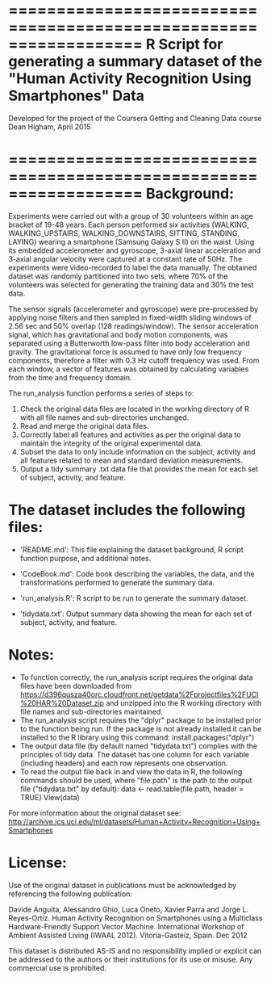 ==================================================================
R Script for generating a summary dataset of the "Human Activity Recognition Using Smartphones" Data
==================================================================
Developed for the project of the Coursera Getting and Cleaning Data course
Dean Higham, April 2015

==================================================================
Background:
===========
Experiments were carried out with a group of 30 volunteers within an age bracket of 19-48 years. Each person performed six activities (WALKING, WALKING_UPSTAIRS, WALKING_DOWNSTAIRS, SITTING, STANDING, LAYING) wearing a smartphone (Samsung Galaxy S II) on the waist. Using its embedded accelerometer and gyroscope, 3-axial linear acceleration and 3-axial angular velocity were captured at a constant rate of 50Hz. The experiments were video-recorded to label the data manually. The obtained dataset was randomly partitioned into two sets, where 70% of the volunteers was selected for generating the training data and 30% the test data. 

The sensor signals (accelerometer and gyroscope) were pre-processed by applying noise filters and then sampled in fixed-width sliding windows of 2.56 sec and 50% overlap (128 readings/window). The sensor acceleration signal, which has gravitational and body motion components, was separated using a Butterworth low-pass filter into body acceleration and gravity. The gravitational force is assumed to have only low frequency components, therefore a filter with 0.3 Hz cutoff frequency was used. From each window, a vector of features was obtained by calculating variables from the time and frequency domain. 

The run_analysis function performs a series of steps to:
1. Check the original data files are located in the working directory of R with all file names and sub-directories unchanged.
2. Read and merge the original data files.
3. Correctly label all features and activities as per the original data to maintain the integrity of the original experimental data.
4. Subset the data to only include information on the subject, activity and all features related to mean and standard deviation measurements.
5. Output a tidy summary .txt data file that provides the mean for each set of subject, activity, and feature.

The dataset includes the following files:
=========================================

- 'README.md': This file explaining the dataset background, R script function purpose, and additional notes.

- 'CodeBook.md': Code book describing the variables, the data, and the transformations performed to generate the summary data.

- 'run_analysis.R': R script to be run to generate the summary dataset.

- 'tidydata.txt': Output summary data showing the mean for each set of subject, activity, and feature. 

Notes: 
======
- To function correctly, the run_analysis script requires the original data files have been downloaded from https://d396qusza40orc.cloudfront.net/getdata%2Fprojectfiles%2FUCI%20HAR%20Dataset.zip and unzipped into the R working directory with file names and sub-directories maintained.
- The run_analysis script requires the "dplyr" package to be installed prior to the function being run. If the package is not already installed it can be installed to the R library using this command: install.packages("dplyr")
- The output data file (by default named "tidydata.txt") complies with the principles of tidy data. The dataset has one column for each variable (including headers) and each row represents one observation.
- To read the output file back in and view the data in R, the following commands should be used, where "file.path" is the path to the output file ("tidydata.txt" by default):
data <- read.table(file.path, header = TRUE)
View(data)

For more information about the original dataset see: http://archive.ics.uci.edu/ml/datasets/Human+Activity+Recognition+Using+Smartphones

License:
========
Use of the original dataset in publications must be acknowledged by referencing the following publication: 

Davide Anguita, Alessandro Ghio, Luca Oneto, Xavier Parra and Jorge L. Reyes-Ortiz. Human Activity Recognition on Smartphones using a Multiclass Hardware-Friendly Support Vector Machine. International Workshop of Ambient Assisted Living (IWAAL 2012). Vitoria-Gasteiz, Spain. Dec 2012

This dataset is distributed AS-IS and no responsibility implied or explicit can be addressed to the authors or their institutions for its use or misuse. Any commercial use is prohibited.
